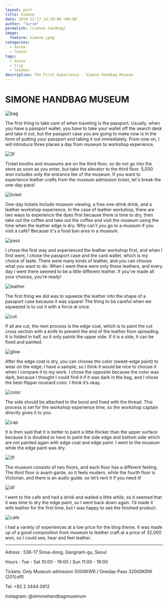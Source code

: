 ```yaml
---
layout: post
title: Simone 
date: 2019-12-17 14:30:00 +09:00
author: "Surim"
permalink: /simone handbag/
image:
  feature: simone.jpeg
categories:
  - korea
  - leater
tags:
  - korea
  - trip
  - leather
description: The First Experience - Simone Handbag Museum
---
```


# SIMONE  HANDBAG MUSEUM

![bag](/img/post/02/bag.JPG)

The first thing to take care of when traveling is the passport. Usually, when you have a passport wallet, you have to take your wallet off the search desk and take it out, but the passport case you are going to make now is in the form of putting your passport and taking it out immediately. From now on, I will introduce three places a day from museum to workshop experience.

![3f](/img/post/02/3floor.JPG)

Ticket booths and museums are on the third floor, so do not go into the store as soon as you enter, but take the elevator to the third floor. 5,000 won includes only the entrance fee of the museum. If you want to experience leather crafts from the museum admission ticket, let's break the one-day pass!

![ticket](/img/post/02/ticket.JPG)

One-day tickets include museum viewing, a free one-drink drink, and a leather workshop experience. In the case of leather workshop, there are two ways to experience the dyes first because there is time to dry, then take out the coffee and take out the coffee and visit the museum using the time when the leather edge is dry. Why can't you go to a museum if you visit a cafe? Because it's a food ban area in a museum.

![pass](/img/post/02/pass&card.JPG)

I chose the first way and experienced the leather workshop first, and when I first went, I chose the passport case and the card wallet, which is my choice of taste. There were many kinds of leather, and you can choose what you want to do. When I went there were only those leathers, and every day I went there seemed to be a little different leather. If you’ve made all your choices, you’re ready!

![leather](/img/post/02/leather.JPG)

The first thing we did was to squeeze the leather into the shape of a passport case because it was square! The thing to be careful when we squeezed is to cut it with a force at once.

![cut](/img/post/02/cut.JPG)

If all are cut, the next process is the edge coat, which is to paint the cut cross section with a knife to prevent the end of the leather from spreading. It is folded in half, so it only paints the upper side. If it is a side, it can be fixed and painted.

![glow](/img/post/02/glow.JPG)

After the edge coat is dry, you can choose the color (sweet-edge paint) to wear on the edge; I have a sample, so I think it would be nice to choose it when I compare it to my work. I chose the opposite because the color was dark, because I thought I could find it if it was dark in the bag, and I chose the best-flipper mustard color. I think it’s okay.

![color](/img/post/02/color.JPG)

The side should be attached to the bond and fixed with the thread. This process is set for the workshop experience time, so the workshop captain directly gives it to you.

![cap](/img/post/02/captin.JPG)

It is then said that it is better to paint a little thicker than the upper surface because it is doubled to have to paint the side edge and bottom side which are not painted again with edge coat and edge paint. I went to the museum while the edge paint was dry.

![3f](/img/post/02/aaa.JPG)

The museum consists of two floors, and each floor has a different feeling. The third floor is avant-garde, so it feels modern, while the fourth floor is Victorian, and there is an audio guide, so let’s rent it if you need it!

![4f](/img/post/02/4floor.JPG)

I went to the cafe and had a drink and waited a little while, so it seemed that it was time to dry the edge paint, so I went back down again. I’d made it with leather for the first time, but I was happy to see the finished product.

![cafe](/img/post/02/cafe.JPG)

I had a variety of experiences at a low price for the blog theme. It was made up of a good composition from museum to leather craft at a price of 32,000 won, so I could see, hear and feel leather.

--------------------------------------

Adress : 536-17 Sinsa-dong, Gangnam-gu, Seoul

Hours : Tue - Sat 10:00 - 19:00 / Sun 11:00 - 19:00

Tickets: Only Museum admission 5000KWR / Oneday-Pass 32000KRW (20%off)

Tel: +82 2 3444 0912

Instagram: @simonehandbagmusenum
